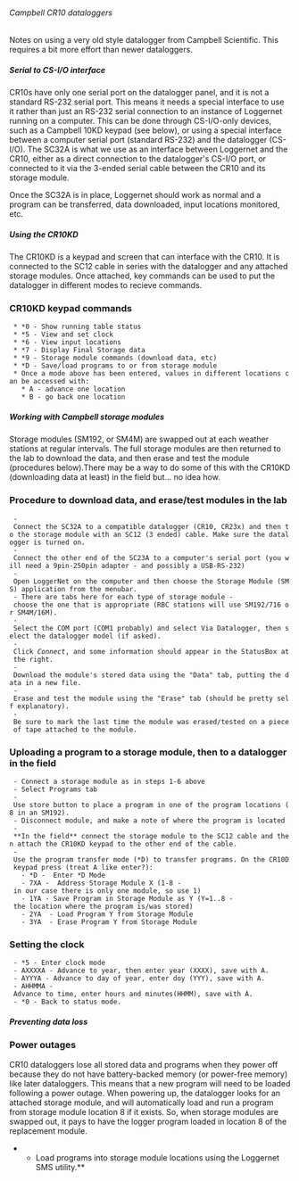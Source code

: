 ###### Campbell CR10 dataloggers

Notes on using a very old style datalogger from Campbell Scientific.
This requires a bit more effort than newer dataloggers.

##### Serial to CS-I/O interface

CR10s have only one serial port on the datalogger panel, and it is not a
standard RS-232 serial port. This means it needs a special interface to
use it rather than just an RS-232 serial connection to an instance of
Loggernet running on a computer. This can be done through CS-I/O-only
devices, such as a Campbell 10KD keypad (see below), or using a special
interface between a computer serial port (standard RS-232) and the
datalogger (CS-I/O). The SC32A is what we use as an interface between
Loggernet and the CR10, either as a direct connection to the
datalogger's CS-I/O port, or connected to it via the 3-ended serial
cable between the CR10 and its storage module.

Once the SC32A is in place, Loggernet should work as normal and a
program can be transferred, data downloaded, input locations monitored,
etc.

##### Using the CR10KD

The CR10KD is a keypad and screen that can interface with the CR10. It
is connected to the SC12 cable in series with the datalogger and any
attached storage modules. Once attached, key commands can be used to put
the datalogger in different modes to recieve commands.

### CR10KD keypad commands

` * *0 - Show running table status`\
` * *5 - View and set clock`\
` * *6 - View input locations`\
` * *7 - Display Final Storage data`\
` * *9 - Storage module commands (download data, etc)`\
` * *D - Save/load programs to or from storage module`\
` * Once a mode above has been entered, values in different locations can be accessed with:`\
`   * A - advance one location`\
`   * B - go back one location`

##### Working with Campbell storage modules

Storage modules (SM192, or SM4M) are swapped out at each weather
stations at regular intervals. The full storage modules are then
returned to the lab to download the data, and then erase and test the
module (procedures below).There may be a way to do some of this with the
CR10KD (downloading data at least) in the field but... no idea how.

### Procedure to download data, and erase/test modules in the lab

` - Connect the SC32A to a compatible datalogger (CR10, CR23x) and then to the storage module with an SC12 (3 ended) cable. Make sure the datalogger is turned on.`\
` - Connect the other end of the SC23A to a computer's serial port (you will need a 9pin-250pin adapter - and possibly a USB-RS-232)`\
` - Open LoggerNet on the computer and then choose the Storage Module (SMS) application from the menubar.`\
` - There are tabs here for each type of storage module - choose the one that is appropriate (RBC stations will use SM192/716 or SM4M/16M).`\
` - Select the COM port (COM1 probably) and select Via Datalogger, then select the datalogger model (if asked).`\
` - Click `*`Connect`*`, and some information should appear in the StatusBox at the right.`\
` - Download the module's stored data using the "Data" tab, putting the data in a new file.`\
` - Erase and test the module using the "Erase" tab (should be pretty self explanatory).`\
` - Be sure to mark the last time the module was erased/tested on a piece of tape attached to the module.`

### Uploading a program to a storage module, then to a datalogger in the field

` - Connect a storage module as in steps 1-6 above`\
` - Select Programs tab`\
` - Use store button to place a program in one of the program locations (8 in an SM192).`\
` - Disconnect module, and make a note of where the program is located`\
` - **In the field** connect the storage module to the SC12 cable and then attach the CR10KD keypad to the other end of the cable.`\
` - Use the program transfer mode (*D) to transfer programs. On the CR10D keypad press (treat A like enter?):`\
`   - *D -  Enter *D Mode`\
`   - 7XA -  Address Storage Module X (1-8 - in our case there is only one module, so use 1)`\
`   - 1YA - Save Program in Storage Module as Y (Y=1..8 - the location where the program is/was stored)`\
`   - 2YA  - Load Program Y from Storage Module`\
`   - 3YA  - Erase Program Y from Storage Module`

### Setting the clock

` - *5 - Enter clock mode`\
` - AXXXXA - Advance to year, then enter year (XXXX), save with A.`\
` - AYYYA - Advance to day of year, enter doy (YYY), save with A.`\
` - AHHMMA - Advance to time, enter hours and minutes(HHMM), save with A.`\
` - *0 - Back to status mode.`

##### Preventing data loss

### Power outages

CR10 dataloggers lose all stored data and programs when they power off
because they do not have battery-backed memory (or power-free memory)
like later dataloggers. This means that a new program will need to be
loaded following a power outage. When powering up, the datalogger looks
for an attached storage module, and will automatically load and run a
program from storage module location 8 if it exists. So, when storage
modules are swapped out, it pays to have the logger program loaded in
location 8 of the replacement module.

-   -   Load programs into storage module locations using the Loggernet
        SMS utility.\*\*

